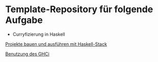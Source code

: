 # Template-Repository für folgende Aufgabe
- Curryfizierung in Haskell

[Projekte bauen und ausführen mit Haskell-Stack](Stack.md)

[Benutzung des GHCi](GHCi.md)
